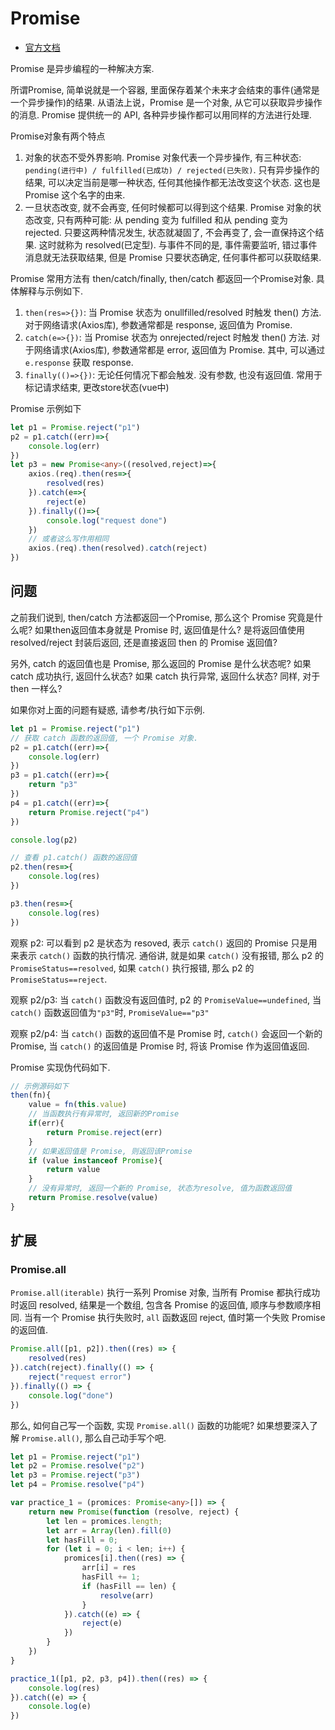 # Promise
- [官方文档](http://es6.ruanyifeng.com/#docs/promise)

Promise 是异步编程的一种解决方案.

所谓Promise, 简单说就是一个容器, 里面保存着某个未来才会结束的事件(通常是一个异步操作)的结果. 从语法上说，Promise 是一个对象, 从它可以获取异步操作的消息. Promise 提供统一的 API, 各种异步操作都可以用同样的方法进行处理.

Promise对象有两个特点
1. 对象的状态不受外界影响. Promise 对象代表一个异步操作, 有三种状态: `pending(进行中) / fulfilled(已成功) / rejected(已失败)`. 只有异步操作的结果, 可以决定当前是哪一种状态, 任何其他操作都无法改变这个状态. 这也是 Promise 这个名字的由来.
2. 一旦状态改变, 就不会再变, 任何时候都可以得到这个结果. Promise 对象的状态改变, 只有两种可能: 从 pending 变为 fulfilled 和从 pending 变为 rejected. 只要这两种情况发生, 状态就凝固了, 不会再变了, 会一直保持这个结果. 这时就称为 resolved(已定型). 与事件不同的是, 事件需要监听, 错过事件消息就无法获取结果, 但是 Promise 只要状态确定, 任何事件都可以获取结果.

Promise 常用方法有 then/catch/finally, then/catch 都返回一个Promise对象. 具体解释与示例如下.
1. `then(res=>{})`: 当 Promise 状态为 onullfilled/resolved 时触发 then() 方法. 对于网络请求(Axios库), 参数通常都是 response, 返回值为 Promise.
2. `catch(e=>{})`: 当 Promise 状态为 onrejected/reject 时触发 then() 方法. 对于网络请求(Axios库), 参数通常都是 error, 返回值为 Promise. 其中, 可以通过 `e.response` 获取 response.
3. `finally(()=>{})`: 无论任何情况下都会触发. 没有参数, 也没有返回值. 常用于标记请求结束, 更改store状态(vue中)

Promise 示例如下
```TypeScript
let p1 = Promise.reject("p1")
p2 = p1.catch((err)=>{
    console.log(err)
})
let p3 = new Promise<any>((resolved,reject)=>{
    axios.(req).then(res=>{
        resolved(res)
    }).catch(e=>{
        reject(e)
    }).finally(()=>{
        console.log("request done")
    })
    // 或者这么写作用相同
    axios.(req).then(resolved).catch(reject)
})
```

## 问题
之前我们说到, then/catch 方法都返回一个Promise, 那么这个 Promise 究竟是什么呢? 如果then返回值本身就是 Promise 时, 返回值是什么? 是将返回值使用 resolved/reject 封装后返回, 还是直接返回 then 的 Promise 返回值?

另外, catch 的返回值也是 Promise, 那么返回的 Promise 是什么状态呢? 如果 catch 成功执行, 返回什么状态? 如果 catch 执行异常, 返回什么状态? 同样, 对于 then 一样么?

如果你对上面的问题有疑惑, 请参考/执行如下示例.
```TypeScript
let p1 = Promise.reject("p1")
// 获取 catch 函数的返回值, 一个 Promise 对象.
p2 = p1.catch((err)=>{
    console.log(err)
})
p3 = p1.catch((err)=>{
    return "p3"
})
p4 = p1.catch((err)=>{
    return Promise.reject("p4")
})

console.log(p2)

// 查看 p1.catch() 函数的返回值
p2.then(res=>{
    console.log(res)
})

p3.then(res=>{
    console.log(res)
})
```
观察 p2: 可以看到 p2 是状态为 resoved, 表示 `catch()` 返回的 Promise 只是用来表示 `catch()` 函数的执行情况. 通俗讲, 就是如果 `catch()` 没有报错, 那么 p2 的 `PromiseStatus==resolved`, 如果 `catch()` 执行报错, 那么 p2 的 `PromiseStatus==reject`.

观察 p2/p3: 当 `catch()` 函数没有返回值时, p2 的 `PromiseValue==undefined`, 当 `catch()` 函数返回值为`"p3"`时, `PromiseValue=="p3"`

观察 p2/p4: 当 `catch()` 函数的返回值不是 Promise 时, `catch()` 会返回一个新的 Promise, 当 `catch()` 的返回值是 Promise 时, 将该 Promise 作为返回值返回.

Promise 实现伪代码如下.
```TypeScript
// 示例源码如下
then(fn){
    value = fn(this.value)
    // 当函数执行有异常时, 返回新的Promise
    if(err){
        return Promise.reject(err)
    }
    // 如果返回值是 Promise, 则返回该Promise
    if (value instanceof Promise){
        return value
    }
    // 没有异常时, 返回一个新的 Promise, 状态为resolve, 值为函数返回值
    return Promise.resolve(value)
}
```

## 扩展
### Promise.all
`Promise.all(iterable)` 执行一系列 Promise 对象, 当所有 Promise 都执行成功时返回 resolved, 结果是一个数组, 包含各 Promise 的返回值, 顺序与参数顺序相同. 当有一个 Promise 执行失败时, `all` 函数返回 reject, 值时第一个失败 Promise 的返回值.

```TypeScript
Promise.all([p1, p2]).then((res) => {
    resolved(res)
}).catch(reject).finally(() => {
    reject("request error")
}).finally(() => {
    console.log("done")
})
```

那么, 如何自己写一个函数, 实现 `Promise.all()` 函数的功能呢? 如果想要深入了解 `Promise.all()`, 那么自己动手写个吧.
```TypeScript
let p1 = Promise.reject("p1")
let p2 = Promise.resolve("p2")
let p3 = Promise.reject("p3")
let p4 = Promise.resolve("p4")

var practice_1 = (promices: Promise<any>[]) => {
    return new Promise(function (resolve, reject) {
        let len = promices.length;
        let arr = Array(len).fill(0)
        let hasFill = 0;
        for (let i = 0; i < len; i++) {
            promices[i].then((res) => {
                arr[i] = res
                hasFill += 1;
                if (hasFill == len) {
                    resolve(arr)
                }
            }).catch((e) => {
                reject(e)
            })
        }
    })
}

practice_1([p1, p2, p3, p4]).then((res) => {
    console.log(res)
}).catch((e) => {
    console.log(e)
})
```